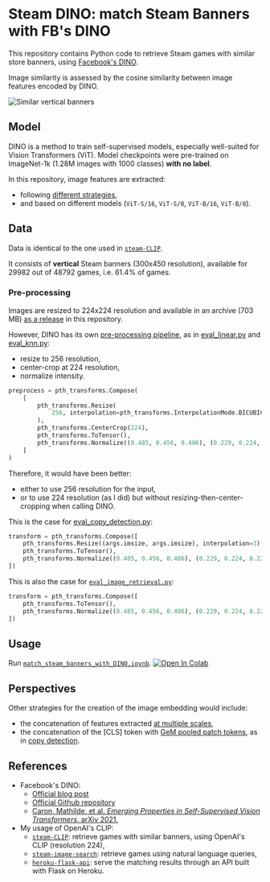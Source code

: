 # Steam DINO: match Steam Banners with FB's DINO

This repository contains Python code to retrieve Steam games with similar store banners, using [Facebook's DINO][fb-dino-blog].

Image similarity is assessed by the cosine similarity between image features encoded by DINO.

![Similar vertical banners][wiki-cover]

## Model

DINO is a method to train self-supervised models, especially well-suited for Vision Transformers (ViT).
Model checkpoints were pre-trained on ImageNet-1k (1.28M images with 1000 classes) **with no label**.

In this repository, image features are extracted:
- following [different strategies][issue-feature-extraction],
- and based on different models (`ViT-S/16`, `ViT-S/8`, `ViT-B/16`, `ViT-B/8`).

## Data

Data is identical to the one used in [`steam-CLIP`][banner-repository-CLIP].

It consists of **vertical** Steam banners (300x450 resolution), available for 29982 out of 48792 games, i.e. 61.4% of games.

### Pre-processing

Images are resized to 224x224 resolution and available in an archive (703 MB) [as a release][github-input-data] in this repository.

However, DINO has its own [pre-processing pipeline][dino-pre-process],  as in [eval_linear.py][dino-linear] and [eval_knn.py][dino-knn]:
- resize to 256 resolution,
- center-crop at 224 resolution,
- normalize intensity.

```python
preprocess = pth_transforms.Compose(
    [
        pth_transforms.Resize(
            256, interpolation=pth_transforms.InterpolationMode.BICUBIC
        ),
        pth_transforms.CenterCrop(224),
        pth_transforms.ToTensor(),
        pth_transforms.Normalize((0.485, 0.456, 0.406), (0.229, 0.224, 0.225)),
    ]
)
```

Therefore, it would have been better:
- either to use 256 resolution for the input,
- or to use 224 resolution (as I did) but without resizing-then-center-cropping when calling DINO.

This is the case for [eval_copy_detection.py][dino-copy-detection]:

```python
transform = pth_transforms.Compose([ 
    pth_transforms.Resize((args.imsize, args.imsize), interpolation=3), 
    pth_transforms.ToTensor(), 
    pth_transforms.Normalize((0.485, 0.456, 0.406), (0.229, 0.224, 0.225)), 
])
```

This is also the case for [`eval_image_retrieval.py`][dino-image-retrieval]:

```python
transform = pth_transforms.Compose([ 
    pth_transforms.ToTensor(), 
    pth_transforms.Normalize((0.485, 0.456, 0.406), (0.229, 0.224, 0.225)), 
])
```

## Usage

Run [`match_steam_banners_with_DINO.ipynb`][match_steam_banners_with_DINO-notebook].
[![Open In Colab][colab-badge]][match_steam_banners_with_DINO-notebook]

## Perspectives

Other strategies for the creation of the image embedding would include:
- the concatenation of features extracted [at multiple scales][dino-multi-scale],
- the concatenation of the [CLS] token with [GeM pooled patch tokens][dino-gem-pooling], as in [copy detection][dino-copy-detection].

## References

-   Facebook's DINO:
    - [Official blog post][fb-dino-blog]
    - [Official Github repository][fb-dino-code]
    - [Caron, Mathilde, et al. *Emerging Properties in Self-Supervised Vision Transformers*. arXiv 2021.][fb-dino-paper] 
-   My usage of OpenAI's CLIP:
    - [`steam-CLIP`][banner-repository-CLIP]: retrieve games with similar banners, using OpenAI's CLIP (resolution 224),
    - [`steam-image-search`][natural-language-search]: retrieve games using natural language queries,
    - [`heroku-flask-api`][my-flask-API]: serve the matching results through an API built with Flask on Heroku.

<!-- Definitions -->

[wiki-cover]: <https://github.com/woctezuma/steam-DINO/wiki/img/illustration.jpg>
[match_steam_banners_with_DINO-notebook]: <https://colab.research.google.com/github/woctezuma/steam-DINO/blob/main/match_steam_banners_with_DINO.ipynb>

[issue-feature-extraction]: <https://github.com/facebookresearch/dino/issues/72>

[fb-dino-blog]: <https://ai.facebook.com/blog/dino-paws-computer-vision-with-self-supervised-transformers-and-10x-more-efficient-training>
[fb-dino-code]: <https://github.com/facebookresearch/dino>
[fb-dino-paper]: <https://arxiv.org/abs/2104.14294>

[banner-repository-CLIP]: <https://github.com/woctezuma/steam-CLIP>
[natural-language-search]: <https://github.com/woctezuma/steam-image-search>
[my-flask-API]: <https://github.com/woctezuma/heroku-flask-api>

[github-input-data]: <https://github.com/woctezuma/steam-DINO/releases/tag/input>
[dino-pre-process]: <https://github.com/woctezuma/match-steam-banners/blob/0c752609cac64448d874340abbaeb6d337f3e8ba/dino_utils.py#L165-L179>
[dino-linear]: <https://github.com/facebookresearch/dino/blob/main/eval_linear.py>
[dino-multi-scale]: <https://github.com/facebookresearch/dino/blob/ba9edd18db78a99193005ef991e04d63984b25a8/utils.py#L795-L809>
[dino-gem-pooling]: <https://github.com/facebookresearch/dino/blob/ba9edd18db78a99193005ef991e04d63984b25a8/eval_copy_detection.py#L166-L175>
[dino-copy-detection]: <https://github.com/facebookresearch/dino/blob/main/eval_copy_detection.py>
[dino-image-retrieval]: <https://github.com/facebookresearch/dino/blob/ba9edd18db78a99193005ef991e04d63984b25a8/eval_image_retrieval.py#L106-L109>
[dino-knn]: <https://github.com/facebookresearch/dino/blob/main/eval_knn.py>

[colab-badge]: <https://colab.research.google.com/assets/colab-badge.svg>
